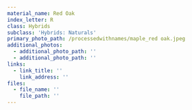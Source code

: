 ```yaml
---
material_name: Red Oak
index_letter: R
class: Hybrids
subclass: 'Hybrids: Naturals'
primary_photo_path: /processedwithnames/maple_red oak.jpeg
additional_photos:
  - additional_photo_path: ''
  - additional_photo_path: ''
links:
  - link_title: ''
    link_address: ''
files:
  - file_name: ''
    file_path: ''
---
```


